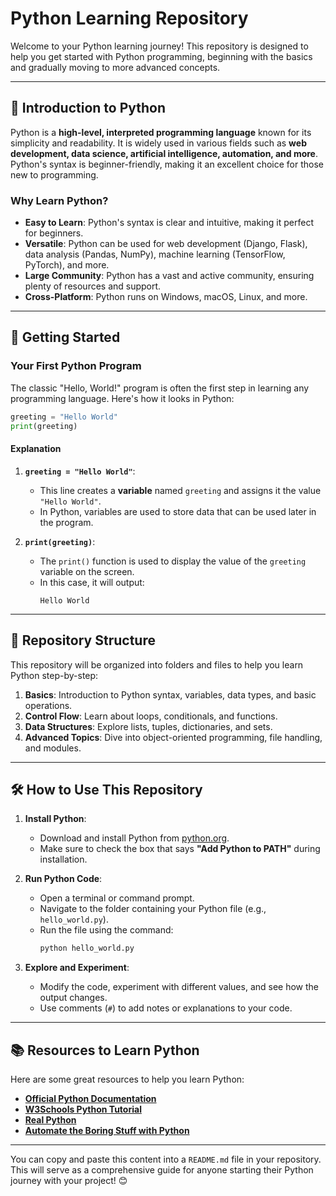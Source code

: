 # **Python Learning Repository**  
Welcome to your Python learning journey! This repository is designed to help you get started with Python programming, beginning with the basics and gradually moving to more advanced concepts.  

---

## **📜 Introduction to Python**  
Python is a **high-level, interpreted programming language** known for its simplicity and readability. It is widely used in various fields such as **web development, data science, artificial intelligence, automation, and more**. Python's syntax is beginner-friendly, making it an excellent choice for those new to programming.  

### **Why Learn Python?**  
- **Easy to Learn**: Python's syntax is clear and intuitive, making it perfect for beginners.  
- **Versatile**: Python can be used for web development (Django, Flask), data analysis (Pandas, NumPy), machine learning (TensorFlow, PyTorch), and more.  
- **Large Community**: Python has a vast and active community, ensuring plenty of resources and support.  
- **Cross-Platform**: Python runs on Windows, macOS, Linux, and more.  

---

## **🚀 Getting Started**  
### **Your First Python Program**  
The classic "Hello, World!" program is often the first step in learning any programming language. Here's how it looks in Python:  

```python
greeting = "Hello World"
print(greeting)
```  

#### **Explanation**  
1. **`greeting = "Hello World"`**:  
   - This line creates a **variable** named `greeting` and assigns it the value `"Hello World"`.  
   - In Python, variables are used to store data that can be used later in the program.  

2. **`print(greeting)`**:  
   - The `print()` function is used to display the value of the `greeting` variable on the screen.  
   - In this case, it will output:  
     ```
     Hello World
     ```  

---

## **📂 Repository Structure**  
This repository will be organized into folders and files to help you learn Python step-by-step:  
1. **Basics**: Introduction to Python syntax, variables, data types, and basic operations.  
2. **Control Flow**: Learn about loops, conditionals, and functions.  
3. **Data Structures**: Explore lists, tuples, dictionaries, and sets.  
4. **Advanced Topics**: Dive into object-oriented programming, file handling, and modules.  

---

## **🛠️ How to Use This Repository**  
1. **Install Python**:  
   - Download and install Python from [python.org](https://www.python.org/).  
   - Make sure to check the box that says **"Add Python to PATH"** during installation.  

2. **Run Python Code**:  
   - Open a terminal or command prompt.  
   - Navigate to the folder containing your Python file (e.g., `hello_world.py`).  
   - Run the file using the command:  
     ```bash
     python hello_world.py
     ```  

3. **Explore and Experiment**:  
   - Modify the code, experiment with different values, and see how the output changes.  
   - Use comments (`#`) to add notes or explanations to your code.  

---

## **📚 Resources to Learn Python**  
Here are some great resources to help you learn Python:  
- **[Official Python Documentation](https://docs.python.org/3/)**  
- **[W3Schools Python Tutorial](https://www.w3schools.com/python/)**  
- **[Real Python](https://realpython.com/)**  
- **[Automate the Boring Stuff with Python](https://automatetheboringstuff.com/)**  

---



You can copy and paste this content into a `README.md` file in your repository. This will serve as a comprehensive guide for anyone starting their Python journey with your project! 😊
